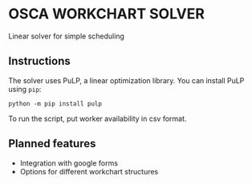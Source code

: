 # OSCA WORKCHART SOLVER
Linear solver for simple scheduling
## Instructions
The solver uses PuLP, a linear optimization library. You can install PuLP using ```pip```:
```
python -m pip install pulp
```
To run the script, put worker availability in csv format.
## Planned features
- Integration with google forms
- Options for different workchart structures
